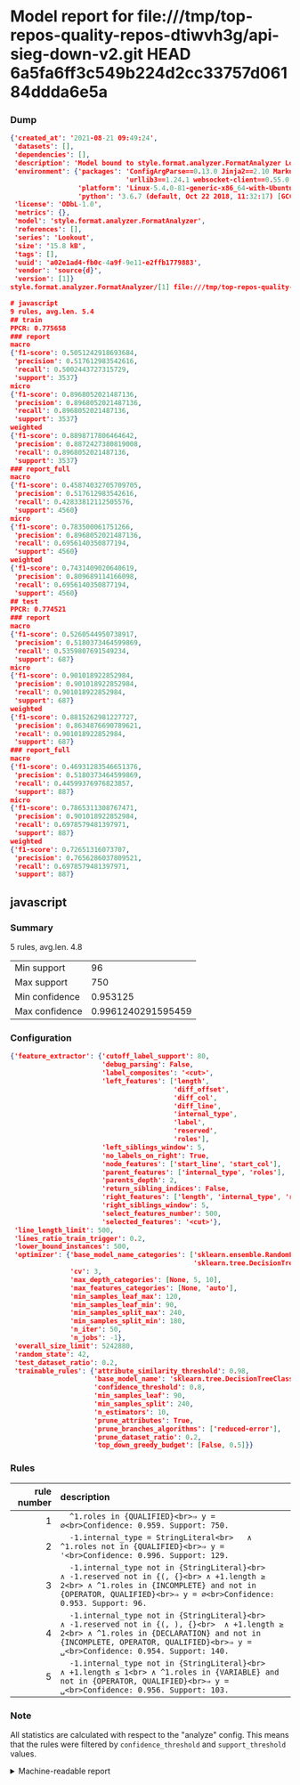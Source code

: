 # Model report for file:///tmp/top-repos-quality-repos-dtiwvh3g/api-sieg-down-v2.git HEAD 6a5fa6ff3c549b224d2cc33757d06184ddda6e5a

### Dump

```json
{'created_at': '2021-08-21 09:49:24',
 'datasets': [],
 'dependencies': [],
 'description': 'Model bound to style.format.analyzer.FormatAnalyzer Lookout analyzer.',
 'environment': {'packages': 'ConfigArgParse==0.13.0 Jinja2==2.10 MarkupSafe==1.1.1 PyStemmer==1.3.0 PyYAML==5.1 Pympler==0.5 SQLAlchemy==1.2.10 SQLAlchemy-Utils==0.33.3 asdf==2.3.2 bblfsh==2.12.7 boto==2.49.0 boto3==1.9.130 botocore==1.12.130 cachetools==2.0.1 certifi==2019.3.9 chardet==3.0.4 clint==0.5.1 docker==3.7.0 docker-pycreds==0.4.0 dulwich==0.19.11 grpcio==1.19.0 grpcio-tools==1.19.0 humanfriendly==4.16.1 humanize==0.5.1 idna==2.8 jmespath==0.9.4 jsonschema==2.6.0 lookout-sdk==0.4.1 lookout-sdk-ml==0.19.0 lookout-style==0.2.0 lz4==2.1.6 modelforge==0.12.1 numpy==1.16.2 packaging==19.0 pandas==0.22.0 pip==19.0.3 protobuf==3.7.0 psycopg2-binary==2.7.5 pygtrie==2.3 pyparsing==2.3.1 python-dateutil==2.8.0 python-igraph==0.7.1.post6 pytz==2019.1 requests==2.21.0 requirements-parser==0.2.0 scikit-learn==0.20.1 scikit-optimize==0.5.2 scipy==1.2.1 semantic-version==2.6.0 setuptools==40.8.0 six==1.12.0 smart-open==1.8.1 sourced-ml==0.8.2 spdx==2.5.0 stringcase==1.2.0 tabulate==0.8.2 tqdm==4.31.1 '
                             'urllib3==1.24.1 websocket-client==0.55.0 xxhash==1.3.0',
                 'platform': 'Linux-5.4.0-81-generic-x86_64-with-Ubuntu-18.04-bionic',
                 'python': '3.6.7 (default, Oct 22 2018, 11:32:17) [GCC 8.2.0]'},
 'license': 'ODbL-1.0',
 'metrics': {},
 'model': 'style.format.analyzer.FormatAnalyzer',
 'references': [],
 'series': 'Lookout',
 'size': '15.8 kB',
 'tags': [],
 'uuid': 'a02e1ad4-fb0c-4a9f-9e11-e2ffb1779883',
 'vendor': 'source{d}',
 'version': [1]}
style.format.analyzer.FormatAnalyzer/[1] file:///tmp/top-repos-quality-repos-dtiwvh3g/api-sieg-down-v2.git 6a5fa6ff3c549b224d2cc33757d06184ddda6e5a

# javascript
9 rules, avg.len. 5.4
## train
PPCR: 0.775658
### report
macro
{'f1-score': 0.5051242918693684,
 'precision': 0.517612983542616,
 'recall': 0.5002443727315729,
 'support': 3537}
micro
{'f1-score': 0.8968052021487136,
 'precision': 0.8968052021487136,
 'recall': 0.8968052021487136,
 'support': 3537}
weighted
{'f1-score': 0.8898717806464642,
 'precision': 0.8872427380819008,
 'recall': 0.8968052021487136,
 'support': 3537}
### report_full
macro
{'f1-score': 0.45874032705709705,
 'precision': 0.517612983542616,
 'recall': 0.42833812112505576,
 'support': 4560}
micro
{'f1-score': 0.783500061751266,
 'precision': 0.8968052021487136,
 'recall': 0.6956140350877194,
 'support': 4560}
weighted
{'f1-score': 0.7431409020640619,
 'precision': 0.809689114166098,
 'recall': 0.6956140350877194,
 'support': 4560}
## test
PPCR: 0.774521
### report
macro
{'f1-score': 0.5260544950738917,
 'precision': 0.5180373464599869,
 'recall': 0.5359807691549234,
 'support': 687}
micro
{'f1-score': 0.901018922852984,
 'precision': 0.901018922852984,
 'recall': 0.901018922852984,
 'support': 687}
weighted
{'f1-score': 0.8815262981227727,
 'precision': 0.8634876690789621,
 'recall': 0.901018922852984,
 'support': 687}
### report_full
macro
{'f1-score': 0.46931283546651376,
 'precision': 0.5180373464599869,
 'recall': 0.44599376976823857,
 'support': 887}
micro
{'f1-score': 0.7865311308767471,
 'precision': 0.901018922852984,
 'recall': 0.6978579481397971,
 'support': 887}
weighted
{'f1-score': 0.72651316073707,
 'precision': 0.7656286037809521,
 'recall': 0.6978579481397971,
 'support': 887}
```

## javascript
### Summary
5 rules, avg.len. 4.8

| | |
|-|-|
|Min support|96|
|Max support|750|
|Min confidence|0.953125|
|Max confidence|0.9961240291595459|

### Configuration

```json
{'feature_extractor': {'cutoff_label_support': 80,
                       'debug_parsing': False,
                       'label_composites': '<cut>',
                       'left_features': ['length',
                                         'diff_offset',
                                         'diff_col',
                                         'diff_line',
                                         'internal_type',
                                         'label',
                                         'reserved',
                                         'roles'],
                       'left_siblings_window': 5,
                       'no_labels_on_right': True,
                       'node_features': ['start_line', 'start_col'],
                       'parent_features': ['internal_type', 'roles'],
                       'parents_depth': 2,
                       'return_sibling_indices': False,
                       'right_features': ['length', 'internal_type', 'reserved', 'roles'],
                       'right_siblings_window': 5,
                       'select_features_number': 500,
                       'selected_features': '<cut>'},
 'line_length_limit': 500,
 'lines_ratio_train_trigger': 0.2,
 'lower_bound_instances': 500,
 'optimizer': {'base_model_name_categories': ['sklearn.ensemble.RandomForestClassifier',
                                              'sklearn.tree.DecisionTreeClassifier'],
               'cv': 3,
               'max_depth_categories': [None, 5, 10],
               'max_features_categories': [None, 'auto'],
               'min_samples_leaf_max': 120,
               'min_samples_leaf_min': 90,
               'min_samples_split_max': 240,
               'min_samples_split_min': 180,
               'n_iter': 50,
               'n_jobs': -1},
 'overall_size_limit': 5242880,
 'random_state': 42,
 'test_dataset_ratio': 0.2,
 'trainable_rules': {'attribute_similarity_threshold': 0.98,
                     'base_model_name': 'sklearn.tree.DecisionTreeClassifier',
                     'confidence_threshold': 0.8,
                     'min_samples_leaf': 90,
                     'min_samples_split': 240,
                     'n_estimators': 10,
                     'prune_attributes': True,
                     'prune_branches_algorithms': ['reduced-error'],
                     'prune_dataset_ratio': 0.2,
                     'top_down_greedy_budget': [False, 0.5]}}
```

### Rules

| rule number | description |
|----:|:-----|
| 1 | `  ^1.roles in {QUALIFIED}<br>⇒ y = ∅<br>Confidence: 0.959. Support: 750.` |
| 2 | `  -1.internal_type = StringLiteral<br>	∧ ^1.roles not in {QUALIFIED}<br>⇒ y = '<br>Confidence: 0.996. Support: 129.` |
| 3 | `  -1.internal_type not in {StringLiteral}<br>	∧ -1.reserved not in {(, {}<br>	∧ +1.length ≥ 2<br>	∧ ^1.roles in {INCOMPLETE} and not in {OPERATOR, QUALIFIED}<br>⇒ y = ∅<br>Confidence: 0.953. Support: 96.` |
| 4 | `  -1.internal_type not in {StringLiteral}<br>	∧ -1.reserved not in {(, ), {}<br>	∧ +1.length ≥ 2<br>	∧ ^1.roles in {DECLARATION} and not in {INCOMPLETE, OPERATOR, QUALIFIED}<br>⇒ y = ␣<br>Confidence: 0.954. Support: 140.` |
| 5 | `  -1.internal_type not in {StringLiteral}<br>	∧ +1.length ≤ 1<br>	∧ ^1.roles in {VARIABLE} and not in {OPERATOR, QUALIFIED}<br>⇒ y = ␣<br>Confidence: 0.956. Support: 103.` |

### Note
All statistics are calculated with respect to the "analyze" config. This means that the rules were filtered by
`confidence_threshold` and `support_threshold` values.

<details>
    <summary>Machine-readable report</summary>
```json
{"javascript": {"avg_rule_len": 4.8, "max_conf": 0.9961240291595459, "max_support": 750, "min_conf": 0.953125, "min_support": 96, "num_rules": 5}}
```
</details>
